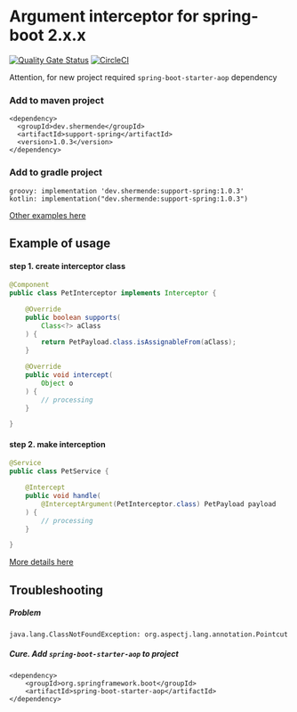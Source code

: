 # Argument interceptor for spring-boot 2.x.x

[![Quality Gate Status](https://sonarcloud.io/api/project_badges/measure?project=shermende_dev.shermende.support-spring&metric=alert_status)](https://sonarcloud.io/dashboard?id=shermende_dev.shermende.support-spring)
[![CircleCI](https://circleci.com/gh/shermende/dev.shermende.support-spring.svg?style=svg)](https://circleci.com/gh/shermende/dev.shermende.support-spring)

Attention, for new project required `spring-boot-starter-aop` dependency
### Add to maven project

```
<dependency>
  <groupId>dev.shermende</groupId>
  <artifactId>support-spring</artifactId>
  <version>1.0.3</version>
</dependency>
```
### Add to gradle project

```
groovy: implementation 'dev.shermende:support-spring:1.0.3'
kotlin: implementation("dev.shermende:support-spring:1.0.3")
```
[Other examples here](https://search.maven.org/artifact/dev.shermende/support-spring)
## Example of usage

#### step 1. create interceptor class
```java
@Component
public class PetInterceptor implements Interceptor {

    @Override
    public boolean supports(
        Class<?> aClass
    ) {
        return PetPayload.class.isAssignableFrom(aClass);
    }

    @Override
    public void intercept(
        Object o
    ) {
        // processing
    }

}
```
#### step 2. make interception
```java
@Service
public class PetService {

    @Intercept
    public void handle(
        @InterceptArgument(PetInterceptor.class) PetPayload payload
    ) {
        // processing
    }

}
```
[More details here](https://github.com/shermende/dev.shermende.pet.dms-backend/blob/develop/src/main/java/dev/shermende/pet/dms/service/unit/impl/UnitServiceImpl.java#L114)
 
## Troubleshooting
##### Problem
```$xslt
java.lang.ClassNotFoundException: org.aspectj.lang.annotation.Pointcut
```
##### Cure. Add `spring-boot-starter-aop` to project
```$xslt
<dependency>
    <groupId>org.springframework.boot</groupId>
    <artifactId>spring-boot-starter-aop</artifactId>
</dependency>
```
